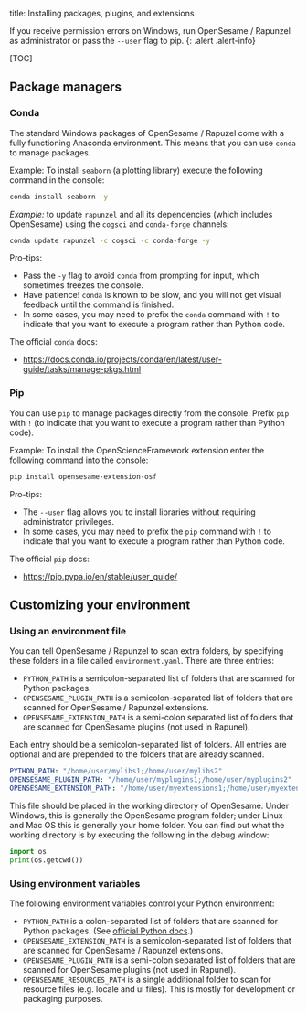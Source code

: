 title: Installing packages, plugins, and extensions


If you receive permission errors on Windows, run OpenSesame / Rapunzel as administrator or pass the <code>--user</code> flag to pip.
{: .alert .alert-info}


[TOC]


## Package managers

### Conda

The standard Windows packages of OpenSesame / Rapuzel come with a fully functioning Anaconda environment. This means that you can use `conda` to manage packages.

Example: To install `seaborn` (a plotting library) execute the following command in the console:

```bash
conda install seaborn -y
```

*Example:* to update `rapunzel` and all its dependencies (which includes OpenSesame) using the `cogsci` and `conda-forge` channels:

```bash
conda update rapunzel -c cogsci -c conda-forge -y
```

Pro-tips:

- Pass the `-y` flag to avoid `conda` from prompting for input, which sometimes freezes the console.
- Have patience! `conda` is known to be slow, and you will not get visual feedback until the command is finished.
- In some cases, you may need to prefix the `conda` command with `!` to indicate that you want to execute a program rather than Python code.

The official `conda` docs:

- <https://docs.conda.io/projects/conda/en/latest/user-guide/tasks/manage-pkgs.html>


### Pip

You can use `pip` to manage packages directly from the console. Prefix `pip` with `!` (to indicate that you want to execute a program rather than Python code).

Example: To install the OpenScienceFramework extension enter the following command into the console:

```bash
pip install opensesame-extension-osf
```

Pro-tips:

- The `--user` flag allows you to install libraries without requiring administrator privileges.
- In some cases, you may need to prefix the `pip` command with `!` to indicate that you want to execute a program rather than Python code.

The official `pip` docs:

- <https://pip.pypa.io/en/stable/user_guide/>


## Customizing your environment

### Using an environment file

You can tell OpenSesame / Rapunzel to scan extra folders, by specifying these folders in a file called `environment.yaml`. There are three entries:

- `PYTHON_PATH` is a semicolon-separated list of folders that are scanned for Python packages.
- `OPENSESAME_PLUGIN_PATH` is a semicolon-separated list of folders that are scanned for OpenSesame / Rapunzel extensions.
- `OPENSESAME_EXTENSION_PATH` is a semi-colon separated list of folders that are scanned for OpenSesame plugins (not used in Rapunel).

Each entry should be a semicolon-separated list of folders. All entries are optional and are prepended to the folders that are already scanned.

```yaml
PYTHON_PATH: "/home/user/mylibs1;/home/user/mylibs2"
OPENSESAME_PLUGIN_PATH: "/home/user/myplugins1;/home/user/myplugins2"
OPENSESAME_EXTENSION_PATH: "/home/user/myextensions1;/home/user/myextensions2"
```

This file should be placed in the working directory of OpenSesame. Under Windows, this is generally the OpenSesame program folder; under Linux and Mac OS this is generally your home folder. You can find out what the working directory is by executing the following in the debug window:

```python
import os
print(os.getcwd())
```


### Using environment variables

The following environment variables control your Python environment:

- `PYTHON_PATH` is a colon-separated list of folders that are scanned for Python packages. (See [official Python docs](https://docs.python.org/3/using/cmdline.html#envvar-PYTHONPATH).)
- `OPENSESAME_EXTENSION_PATH` is a semicolon-separated list of folders that are scanned for OpenSesame / Rapunzel extensions.
- `OPENSESAME_PLUGIN_PATH` is a semi-colon separated list of folders that are scanned for OpenSesame plugins (not used in Rapunel).
- `OPENSESAME_RESOURCES_PATH` is a single additional folder to scan for resource files (e.g. locale and ui files). This is mostly for development or packaging purposes.

